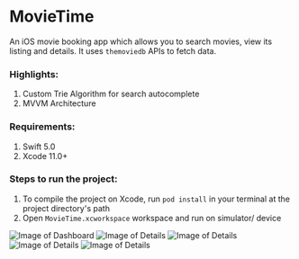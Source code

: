 # MovieTime


An iOS movie booking app which allows you to search movies, view its listing and details. It uses `themoviedb` APIs to fetch data.


### Highlights:
1. Custom Trie Algorithm for search autocomplete
2. MVVM Architecture

### Requirements:
1. Swift 5.0
2. Xcode 11.0+

### Steps to run the project:

1. To compile the project on Xcode, run `pod install` in your terminal at the project directory's path
2. Open `MovieTime.xcworkspace` workspace and run on simulator/ device



![Image of Dashboard](/Screenshots/dashboard.png)
![Image of Details](/Screenshots/details1.png)
![Image of Details](/Screenshots/details2.png)
![Image of Details](/Screenshots/recent_search.png)
![Image of Details](/Screenshots/search_autocomplete.png)
